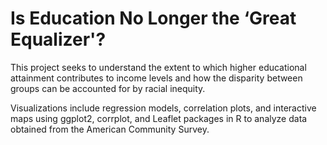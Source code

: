 # Is Education No Longer the ‘Great Equalizer'? 
This project seeks to understand the extent to which higher educational attainment contributes to income levels and how the disparity between groups can be accounted for by racial inequity.

Visualizations include regression models, correlation plots, and interactive maps using ggplot2, corrplot, and Leaflet packages in R to analyze data obtained from the American Community Survey.
